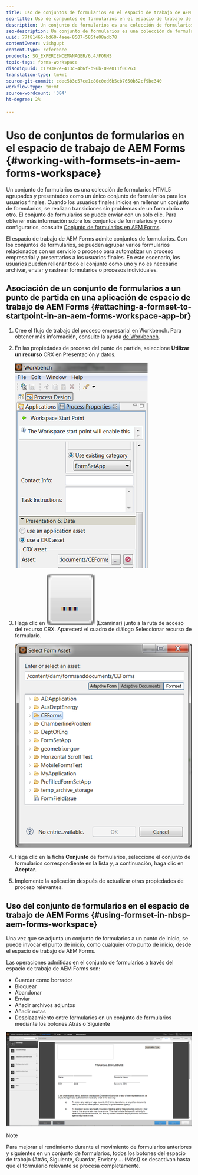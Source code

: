 ```yaml
---
title: Uso de conjuntos de formularios en el espacio de trabajo de AEM Forms
seo-title: Uso de conjuntos de formularios en el espacio de trabajo de AEM Forms
description: Un conjunto de formularios es una colección de formularios HTML5 agrupados y presentados como un único conjunto de formularios para los usuarios finales. Descubra cómo puede trabajar con conjuntos de formularios en el espacio de trabajo de AEM Forms.
seo-description: Un conjunto de formularios es una colección de formularios HTML5 agrupados y presentados como un único conjunto de formularios para los usuarios finales. Descubra cómo puede trabajar con conjuntos de formularios en el espacio de trabajo de AEM Forms.
uuid: 77f81465-bd60-4aee-8507-585fe08adb78
contentOwner: vishgupt
content-type: reference
products: SG_EXPERIENCEMANAGER/6.4/FORMS
topic-tags: forms-workspace
discoiquuid: c1793e2e-413c-4b6f-b96b-09e011f06263
translation-type: tm+mt
source-git-commit: cdec5b3c57ce1c80c0ed6b5cb7650b52cf9bc340
workflow-type: tm+mt
source-wordcount: '384'
ht-degree: 2%

---
```



# Uso de conjuntos de formularios en el espacio de trabajo de AEM Forms {#working-with-formsets-in-aem-forms-workspace}

Un conjunto de formularios es una colección de formularios HTML5 agrupados y presentados como un único conjunto de formularios para los usuarios finales. Cuando los usuarios finales inicios en rellenar un conjunto de formularios, se realizan transiciones sin problemas de un formulario a otro. El conjunto de formularios se puede enviar con un solo clic. Para obtener más información sobre los conjuntos de formularios y cómo configurarlos, consulte [Conjunto de formularios en AEM Forms](/help/forms/using/formset-in-aem-forms.md).

El espacio de trabajo de AEM Forms admite conjuntos de formularios. Con los conjuntos de formularios, se pueden agrupar varios formularios relacionados con un servicio o proceso para automatizar un proceso empresarial y presentarlos a los usuarios finales. En este escenario, los usuarios pueden rellenar todo el conjunto como uno y no es necesario archivar, enviar y rastrear formularios o procesos individuales.

## Asociación de un conjunto de formularios a un punto de partida en una aplicación de espacio de trabajo de AEM Forms {#attaching-a-formset-to-startpoint-in-an-aem-forms-workspace-app-br}

1. Cree el flujo de trabajo del proceso empresarial en Workbench. Para obtener más información, consulte la ayuda [de Workbench](https://www.adobe.com/go/learn_aemforms_workbench_63).
1. En las propiedades de proceso del punto de partida, seleccione **Utilizar un recurso** CRX en Presentación y datos.

   ![1-1](assets/1-1.png)

1. Haga clic en ![Examinar](assets/browse.png) (Examinar) junto a la ruta de acceso del recurso CRX. Aparecerá el cuadro de diálogo Seleccionar recurso de formulario.

   ![2](assets/2.png)

1. Haga clic en la ficha **Conjunto** de formularios, seleccione el conjunto de formularios correspondiente en la lista y, a continuación, haga clic en **Aceptar**.

1. Implemente la aplicación después de actualizar otras propiedades de proceso relevantes.

## Uso del conjunto de formularios en el espacio de trabajo de AEM Forms {#using-formset-in-nbsp-aem-forms-workspace}

Una vez que se adjunta un conjunto de formularios a un punto de inicio, se puede invocar el punto de inicio, como cualquier otro punto de inicio, desde el espacio de trabajo de AEM Forms.

Las operaciones admitidas en el conjunto de formularios a través del espacio de trabajo de AEM Forms son:

* Guardar como borrador
* Bloquear
* Abandonar
* Enviar
* Añadir archivos adjuntos
* Añadir notas
* Desplazamiento entre formularios en un conjunto de formularios mediante los botones Atrás o Siguiente

![3-1](assets/3-1.png)

>[!NOTE]
>
>Para mejorar el rendimiento durante el movimiento de formularios anteriores y siguientes en un conjunto de formularios, todos los botones del espacio de trabajo (Atrás, Siguiente, Guardar, Enviar y ... (Más)) se desactivan hasta que el formulario relevante se procesa completamente.

